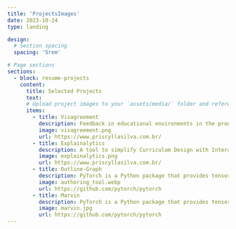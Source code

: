 ```yaml
---
title: 'ProjectsImages'
date: 2023-10-24
type: landing

design:
  # Section spacing
  spacing: '5rem'

# Page sections
sections:
  - block: resume-projects
    content:
      title: Selected Projects
      text: 
      # Upload project images to your `assets/media/` folder and reference the filename in the `image` option
      items:
        - title: Visagreement
          description: Feedback in educational environments in the programming domain.
          image: visagreement.png
          url: https://www.priscyllasilva.com.br/
        - title: Explainalytics
          description: A tool to simplify Curriculum Design with Interactive Knowledge Graphs.
          image: explainalytics.png
          url: https://www.priscyllasilva.com.br/
        - title: Outline-Graph
          description: PyTorch is a Python package that provides tensor computation (like NumPy) with strong GPU acceleration.
          image: authoring_tool.webp
          url: https://github.com/pytorch/pytorch
        - title: Marvin
          description: PyTorch is a Python package that provides tensor computation (like NumPy) with strong GPU acceleration.
          image: marvin.jpg
          url: https://github.com/pytorch/pytorch
---
```

